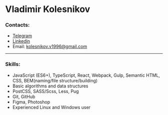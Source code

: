 # Vladimir Kolesnikov

### Contacts:
* [Telegram](https://t.me/ithrforu)
* [Linkedin](https://www.linkedin.com/in/ithrforu/)
* Email: kolesnikov.v1996@gmail.com

---

### Skills:
* JavaScript (ES6+), TypeScript, React, Webpack, Gulp, Semantic HTML, CSS, BEM(naming/file structure/building)
* Basic algorithms and data structures
* PostCSS, SASS/Scss, Less, Pug
* Git, GitHub
* Figma, Photoshop
* Experienced Linux and Windows user
